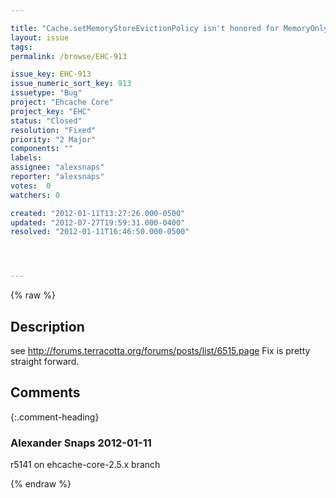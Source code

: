 ```yaml
---

title: "Cache.setMemoryStoreEvictionPolicy isn't honored for MemoryOnlyStore"
layout: issue
tags: 
permalink: /browse/EHC-913

issue_key: EHC-913
issue_numeric_sort_key: 913
issuetype: "Bug"
project: "Ehcache Core"
project_key: "EHC"
status: "Closed"
resolution: "Fixed"
priority: "2 Major"
components: ""
labels: 
assignee: "alexsnaps"
reporter: "alexsnaps"
votes:  0
watchers: 0

created: "2012-01-11T13:27:26.000-0500"
updated: "2012-07-27T19:59:31.000-0400"
resolved: "2012-01-11T16:46:50.000-0500"




---
```


{% raw %}

## Description

<div markdown="1" class="description">

see http://forums.terracotta.org/forums/posts/list/6515.page
Fix is pretty straight forward. 

</div>

## Comments


{:.comment-heading}
### **Alexander Snaps** <span class="date">2012-01-11</span>

<div markdown="1" class="comment">

r5141 on ehcache-core-2.5.x branch 

</div>



{% endraw %}
